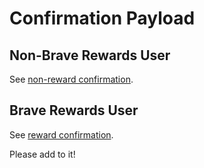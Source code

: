 # Confirmation Payload

## Non-Brave Rewards User

See [non-reward confirmation](../../confirmations/non_reward/README.md).

## Brave Rewards User

See [reward confirmation](../../confirmations/reward/README.md).

Please add to it!
